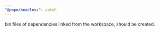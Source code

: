 ```yaml
---
"@pnpm/headless": patch
---
```


bin files of dependencies linked from the workspace, should be created.
